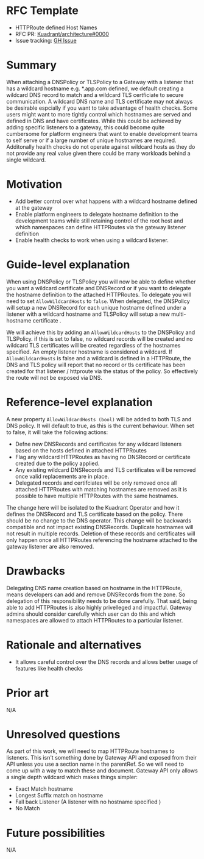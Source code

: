 # RFC Template

- HTTPRoute defined Host Names
- RFC PR: [Kuadrant/architecture#0000](https://github.com/Kuadrant/architecture/pull/0000)
- Issue tracking: [GH Issue](https://github.com/Kuadrant/kuadrant-operator/issues/1386)

# Summary
[summary]: #summary

When attaching a DNSPolicy or TLSPolicy to a Gateway with a listener that has a wildcard hostname e.g. *.app.com defined, we default creating a wildcard DNS record to match and a wildcard TLS certficiate to secure communication. A wildcard DNS name and TLS certificate may not always be desirable espcially if you want to take advantage of health checks. Some users might want to more tightly control which hostnames are served and defined in DNS and have certificates. While this could be achieved by adding specific listeners to a gateway, this could become quite cumbersome for platform engineers that want to enable development teams to self serve or if a large number of unique hostnames are required. Additonally health checks do not operate against wildcard hosts as they do not provide any real value given there could be many workloads behind a single wildcard.  

# Motivation
[motivation]: #motivation

- Add better control over what happens with a wildcard hostname defined at the gateway
- Enable platform engineers to delegate hostname definition to the development teams while still retaining control of the root host and which namespaces can define HTTPRoutes via the gateway listener definition
- Enable health checks to work when using a wildcard listener.

# Guide-level explanation
[guide-level-explanation]: #guide-level-explanation

When using DNSPolicy or TLSPolicy you will now be able to define whether you want a wildcard certificate and DNSRecord or if you want to delegate the hostname definition to the attached HTTPRoutes. To delegate you will need to set `AllowWildcardHosts` to `false`. When delegated, the DNSPolicy will setup a new DNSRecord for each unique hostname defined under a listener with a wildcard hostname and TLSPolicy will setup a new multi-hostname certificate . 

We will achieve this by adding an `AllowWildcardHosts` to the DNSPolicy and TLSPolicy. if this is set to false, no wildcard records will be created and no wildcard TLS certificates will be created regardless of the hostnames specified. An empty listener hostname is considered a wildcard.  If `AllowWildcardHosts` is false and a wildcard is defined in a HTTPRoute, the DNS and TLS policy will report that no record or tls certificate has been created for that listener / httproute via the status of the policy. So effectively the route will not be exposed via DNS.



# Reference-level explanation
[reference-level-explanation]: #reference-level-explanation

A new property `AllowWildcardHosts (bool)`  will be added to both TLS and DNS policy.  It will default to true, as this is the current behaviour. When set to false, it will take the following actions:

- Defne new DNSRecords and certificates for any wildcard listeners based on the hosts defined in attached HTTPRoutes
- Flag any wildcard HTTPRoutes as having no DNSRecord or certificate created due to the policy applied. 
- Any existing wildcard DNSRecords and TLS certificates will be removed once valid replacements are in place.
- Delegated records and certifciates will be only removed once all attached HTTPRoutes with matching hostnames are removed as it is possible to have multiple HTTPRoutes with the same hostnames.

The change here will be isolated to the Kuadrant Operator and how it defines the DNSRecord and TLS certificate based on the policy. There should be no change to the DNS operator. This change will be backwards compatible and not impact existing DNSRecords. Duplicate hostnames will not result in multiple records. Deletion of these records and certificates will only happen once all HTTPRoutes referencing the hostname attached to the gateway listener are also removed.


# Drawbacks
[drawbacks]: #drawbacks

Delegating DNS name creation based on hostname in the HTTPRoute, means developers can add and remove DNSRecords from the zone. So delegation of this responsibility needs to be done carefully. That said, being able to add HTTPRoutes is also highly privelleged and impactful. Gateway admins should consider carefully which user can do this and which namespaces are allowed to attach HTTPRoutes to a particular listener.

# Rationale and alternatives
[rationale-and-alternatives]: #rationale-and-alternatives

- It allows careful control over the DNS records and allows better usage of features like health checks

# Prior art
N/A

# Unresolved questions

As part of this work, we will need to map HTTPRoute hostnames to listeners. This isn't something done by Gateway API and exposed from their API unless you use a section name in the parentRef. So we will need to come up with a way to match these and document. Gateway API only allows a single depth wildcard which makes things simpler:

- Exact Match hostname
- Longest Suffix match on hostname
- Fall back Listener (A listener with no hostname specified )
- No Match

# Future possibilities

N/A